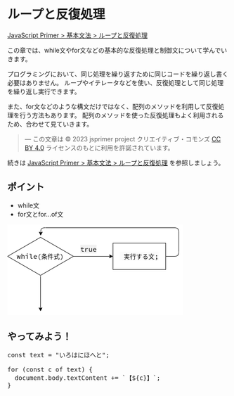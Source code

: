 # ループと反復処理

[JavaScript Primer > 基本文法 > ループと反復処理](https://jsprimer.net/basic/loop/)

この章では、while文やfor文などの基本的な反復処理と制御文について学んでいきます。

プログラミングにおいて、同じ処理を繰り返すために同じコードを繰り返し書く必要はありません。
ループやイテレータなどを使い、反復処理として同じ処理を繰り返し実行できます。

また、for文などのような構文だけではなく、配列のメソッドを利用して反復処理を行う方法もあります。
配列のメソッドを使った反復処理もよく利用されるため、合わせて見ていきます。

> ― この文章は © 2023 jsprimer project クリエイティブ・コモンズ [CC BY 4.0](https://github.com/asciidwango/js-primer/blob/master/LICENSE-CC-BY) ライセンスのもとに利用を許諾されています。

続きは [JavaScript Primer > 基本文法 > ループと反復処理](https://jsprimer.net/basic/loop/) を参照しましょう。

## ポイント

- while文
- for文とfor...of文

![](assets/loop.dio.png)

## やってみよう！

<!-- prettier-ignore -->
<div class="codepen" data-prefill data-editable data-default-tab="js,result" data-height="480">

<pre data-lang="js">
const text = "いろはにほへと";

for (const c of text) {
  document.body.textContent += `【${c}】`;
}
</pre>
</div>
<script async src="https://static.codepen.io/assets/embed/ei.js"></script>
